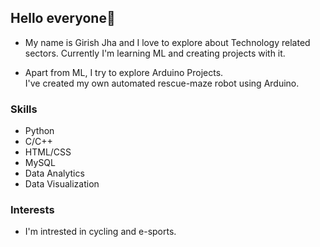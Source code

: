 ## Hello everyone👋

- My name is Girish Jha and I love to explore about Technology related sectors. Currently I'm learning ML and creating projects with it.

- Apart from ML, I try to explore Arduino Projects. <br>
I've created my own automated rescue-maze robot using Arduino.

### Skills

- Python
- C/C++
- HTML/CSS
- MySQL
- Data Analytics
- Data Visualization

### Interests
- I'm intrested in cycling and e-sports.
<!---
DarkShadowKonoha/DarkShadowKonoha is a ✨ special ✨ repository because its `README.md` (this file) appears on your GitHub profile.
You can click the Preview link to take a look at your changes.
--->
